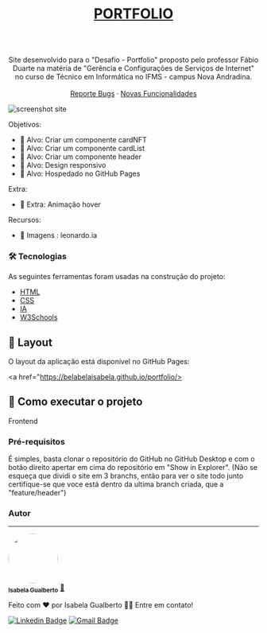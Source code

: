 <div align="center">
  <a href="https://github.com/belabelaisabela/portfolio.git">
    <h1>PORTFOLIO</h1>
  </a>
  <br />
  <br />
  
  <p align="center">
   Site desenvolvido para o "Desafio - Portfolio" proposto pelo professor Fábio Duarte na matéria de "Gerência e Configurações de Serviços de Internet" no curso de Técnico em Informática no IFMS - campus Nova Andradina.
    <br />
    <br />
    <a href="https://github.com/belabelaisabela/portfolio/issues">Reporte Bugs</a>
    ·
    <a href="https://github.com/belabelaisabela/portfolio/issues">Novas Funcionalidades</a>
  </p>
 
</div>

  <img src="https://dev-to-uploads.s3.amazonaws.com/uploads/articles/47ij7e4rketxmtakxmkt.png" alt="screenshot site" >


Objetivos:

* 🎯 Alvo: Criar um componente cardNFT
* 🎯 Alvo: Criar um componente cardList
* 🎯 Alvo: Criar um componente header
* 🎯 Alvo: Design responsivo
* 🎯 Alvo: Hospedado no GitHub Pages

Extra:

* 🌟 Extra: Animação hover

Recursos:

* 📃 Imagens : leonardo.ia

### 🛠 Tecnologias

As seguintes ferramentas foram usadas na construção do projeto:

* [HTML](#)      
* [CSS](#)      
* [IA](https://leonardo.ai/)
* [W3Schools](https://www.w3schools.com/)

## 🎨 Layout

O layout da aplicação está disponível no GitHub Pages:

<a href="https://belabelaisabela.github.io/portfolio/>
</a>

## 🚀 Como executar o projeto

Frontend

### Pré-requisitos

É simples, basta clonar o repositório do GitHub no GitHub Desktop e com o botão direito apertar em cima do repositório em "Show in Explorer". (Não se esqueça que dividi o site em 3 branchs, então para ver o site todo junto certifique-se que voce está dentro da ultima branch criada, que a "feature/header")

### Autor
---

<a href="https://www.linkedin.com/in/fabioduartebr">
 <img style="border-radius: 50%;" src="https://avatars.githubusercontent.com/u/4038636?v=4" width="100px;" alt=""/>
 <br />
 <sub><b>Isabela Gualberto</b></sub></a> <a href="https://www.linkedin.com/in/fabioduartebr" title="Rocketseat">🚀</a>


Feito com ❤️ por Isabela Gualberto 👋🏽 Entre em contato!

[![Linkedin Badge](https://img.shields.io/badge/-Fábio-blue?style=flat-square&logo=Linkedin&logoColor=white&link=https://www.linkedin.com/in/fabioduartebr)](https://www.linkedin.com/in/fabioduartebr) 
[![Gmail Badge](https://img.shields.io/badge/-fabio.ivi@gmail.com-c14438?style=flat-square&logo=Gmail&logoColor=white&link=mailto:fabio.ivi@gmail.com)](mailto:fabio.ivi@gmail.com)
